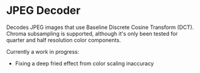 # JPEG Decoder
Decodes JPEG images that use Baseline Discrete Cosine Transform (DCT). Chroma subsampling is supported, although it's only been tested for quarter and half resolution color components.

Currently a work in progress:
- Fixing a deep fried effect from color scaling inaccuracy
